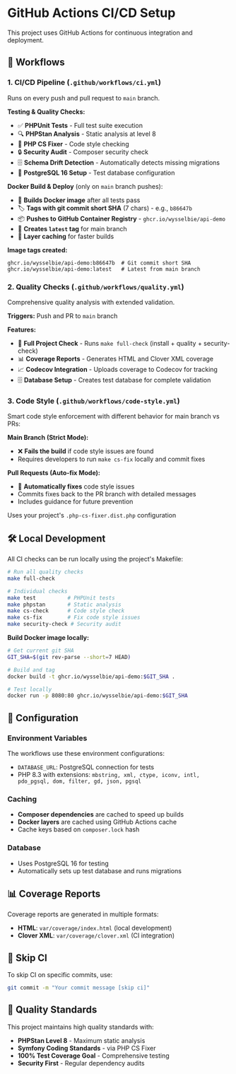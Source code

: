 # GitHub Actions CI/CD Setup

This project uses GitHub Actions for continuous integration and deployment.

## 🚀 Workflows

### 1. **CI/CD Pipeline** (`.github/workflows/ci.yml`)
Runs on every push and pull request to `main` branch.

**Testing & Quality Checks:**
- ✅ **PHPUnit Tests** - Full test suite execution
- 🔍 **PHPStan Analysis** - Static analysis at level 8
- 🎨 **PHP CS Fixer** - Code style checking
- 🔒 **Security Audit** - Composer security check
- 🗄️ **Schema Drift Detection** - Automatically detects missing migrations
- 🐘 **PostgreSQL 16 Setup** - Test database configuration

**Docker Build & Deploy** (only on `main` branch pushes):
- 🐳 **Builds Docker image** after all tests pass
- 🏷️ **Tags with git commit short SHA** (7 chars) - e.g., `b86647b`
- 📦 **Pushes to GitHub Container Registry** - `ghcr.io/wysselbie/api-demo`
- 🚀 **Creates `latest` tag** for main branch
- 💾 **Layer caching** for faster builds

**Image tags created:**
```
ghcr.io/wysselbie/api-demo:b86647b  # Git commit short SHA
ghcr.io/wysselbie/api-demo:latest   # Latest from main branch
```

### 2. **Quality Checks** (`.github/workflows/quality.yml`)
Comprehensive quality analysis with extended validation.

**Triggers:** Push and PR to `main` branch

**Features:**
- 🔄 **Full Project Check** - Runs `make full-check` (install + quality + security-check)
- 📊 **Coverage Reports** - Generates HTML and Clover XML coverage
- 📈 **Codecov Integration** - Uploads coverage to Codecov for tracking
- 🗄️ **Database Setup** - Creates test database for complete validation

### 3. **Code Style** (`.github/workflows/code-style.yml`)
Smart code style enforcement with different behavior for main branch vs PRs:

**Main Branch (Strict Mode):**
- ❌ **Fails the build** if code style issues are found
- Requires developers to run `make cs-fix` locally and commit fixes

**Pull Requests (Auto-fix Mode):**
- 🤖 **Automatically fixes** code style issues
- Commits fixes back to the PR branch with detailed messages
- Includes guidance for future prevention

Uses your project's `.php-cs-fixer.dist.php` configuration

## 🛠️ Local Development

All CI checks can be run locally using the project's Makefile:

```bash
# Run all quality checks
make full-check

# Individual checks
make test          # PHPUnit tests
make phpstan       # Static analysis
make cs-check      # Code style check
make cs-fix        # Fix code style issues
make security-check # Security audit
```

**Build Docker image locally:**
```bash
# Get current git SHA
GIT_SHA=$(git rev-parse --short=7 HEAD)

# Build and tag
docker build -t ghcr.io/wysselbie/api-demo:$GIT_SHA .

# Test locally
docker run -p 8080:80 ghcr.io/wysselbie/api-demo:$GIT_SHA
```

## 🔧 Configuration

### Environment Variables
The workflows use these environment configurations:
- `DATABASE_URL`: PostgreSQL connection for tests
- PHP 8.3 with extensions: `mbstring, xml, ctype, iconv, intl, pdo_pgsql, dom, filter, gd, json, pgsql`

### Caching
- **Composer dependencies** are cached to speed up builds
- **Docker layers** are cached using GitHub Actions cache
- Cache keys based on `composer.lock` hash

### Database
- Uses PostgreSQL 16 for testing
- Automatically sets up test database and runs migrations

## 📊 Coverage Reports

Coverage reports are generated in multiple formats:
- **HTML**: `var/coverage/index.html` (local development)
- **Clover XML**: `var/coverage/clover.xml` (CI integration)

## 🚫 Skip CI

To skip CI on specific commits, use:
```bash
git commit -m "Your commit message [skip ci]"
```

## 🎯 Quality Standards

This project maintains high quality standards with:
- **PHPStan Level 8** - Maximum static analysis
- **Symfony Coding Standards** - via PHP CS Fixer
- **100% Test Coverage Goal** - Comprehensive testing
- **Security First** - Regular dependency audits
